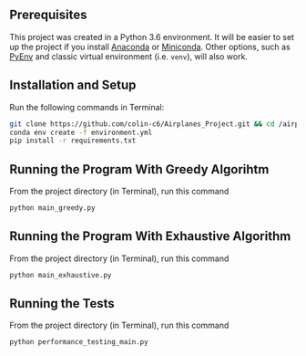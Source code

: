 Prerequisites
----------------------

This project was created in a Python 3.6 environment. It will be easier to set up the project if you install [Anaconda](https://conda.io/docs/user-guide/install/download.html) or [Miniconda](https://conda.io/miniconda.html). Other options, such as [PyEnv](https://github.com/pyenv/pyenv) and classic virtual environment (i.e. `venv`), will also work.


Installation and Setup
----------------------

Run the following commands in Terminal:

```sh
git clone https://github.com/colin-c6/Airplanes_Project.git && cd /airplanes_project
conda env create -f environment.yml
pip install -r requirements.txt
```

Running the Program With Greedy Algorihtm
-------------------

From the project directory (in Terminal), run this command

```sh
python main_greedy.py

```
Running the Program With Exhaustive Algorithm
-------------------

From the project directory (in Terminal), run this command

```sh
python main_exhaustive.py
```


Running the Tests
------------------

From the project directory (in Terminal), run this command

```sh
python performance_testing_main.py
```

